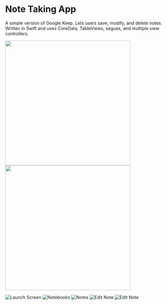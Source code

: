 # Note Taking App

A simple version of Google Keep. Lets users save, modify, and delete notes. Written in Swift and uses CoreData, TableViews, segues, and multiple view controllers.

<img src="screenshots/launch.png" width="400">
<img src="screenshots/notebooks.png" width="400">

![Launch Screen](screenshots/launch.png?raw=true "Optional Title")
![Notebooks](screemshots/notebooks.png?raw=true "Optional Title")
![Notes](screenshots/notes.png?raw=true "Optional Title")
![Edit Note](screenshots/edit.png?raw=true "Optional Title")
![Edit Note](screenshots/delete.png?raw=true "Optional Title")
